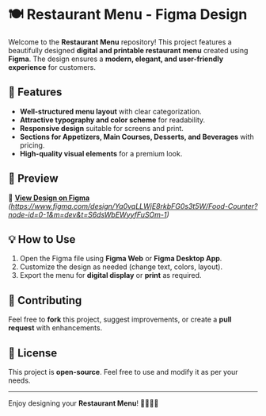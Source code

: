 # 🍽️ Restaurant Menu - Figma Design  

Welcome to the **Restaurant Menu** repository! This project features a beautifully designed **digital and printable restaurant menu** created using **Figma**. The design ensures a **modern, elegant, and user-friendly experience** for customers.  

## 🚀 Features  
- **Well-structured menu layout** with clear categorization.  
- **Attractive typography and color scheme** for readability.  
- **Responsive design** suitable for screens and print.  
- **Sections for Appetizers, Main Courses, Desserts, and Beverages** with pricing.  
- **High-quality visual elements** for a premium look.  

## 📸 Preview  
🔗 **[View Design on Figma](#)** *(https://www.figma.com/design/Ya0vqLLWjE8rkbFG0s3t5W/Food-Counter?node-id=0-1&m=dev&t=S6dsWbEWyyfFuSOm-1)*  

## 💡 How to Use  
1. Open the Figma file using **Figma Web** or **Figma Desktop App**.  
2. Customize the design as needed (change text, colors, layout).  
3. Export the menu for **digital display** or **print** as required.  

## 🤝 Contributing  
Feel free to **fork** this project, suggest improvements, or create a **pull request** with enhancements.  

## 📜 License  
This project is **open-source**. Feel free to use and modify it as per your needs.  

---

Enjoy designing your **Restaurant Menu**! 🍕🍔🥗🍷  

